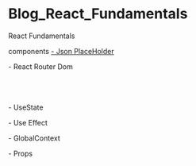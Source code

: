 # Blog_React_Fundamentals
React Fundamentals

components 
<a href="https://jsonplaceholder.typicode.com/"> - Json PlaceHolder </p>
<a > - React Router Dom </p>
<br>
<br>
<br>
<a > - UseState </p>
<a > - Use Effect </p>
<a > - GlobalContext </p>
<a > - Props </p>
